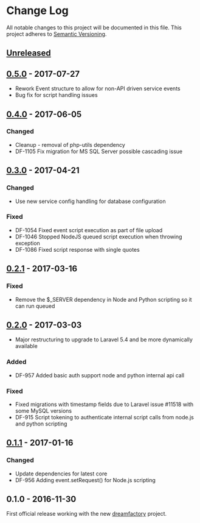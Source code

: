 # Change Log
All notable changes to this project will be documented in this file.
This project adheres to [Semantic Versioning](http://semver.org/).

## [Unreleased]

## [0.5.0] - 2017-07-27
- Rework Event structure to allow for non-API driven service events
- Bug fix for script handling issues

## [0.4.0] - 2017-06-05
### Changed
- Cleanup - removal of php-utils dependency
- DF-1105 Fix migration for MS SQL Server possible cascading issue

## [0.3.0] - 2017-04-21
### Changed
- Use new service config handling for database configuration
### Fixed
- DF-1054 Fixed event script execution as part of file upload
- DF-1046 Stopped NodeJS queued script execution when throwing exception
- DF-1086 Fixed script response with single quotes

## [0.2.1] - 2017-03-16
### Fixed
- Remove the $_SERVER dependency in Node and Python scripting so it can run queued

## [0.2.0] - 2017-03-03
- Major restructuring to upgrade to Laravel 5.4 and be more dynamically available

### Added
- DF-957 Added basic auth support node and python internal api call

### Fixed
- Fixed migrations with timestamp fields due to Laravel issue #11518 with some MySQL versions
- DF-915 Script tokening to authenticate internal script calls from node.js and python scripting

## [0.1.1] - 2017-01-16
### Changed
- Update dependencies for latest core
- DF-956 Adding event.setRequest() for Node.js scripting

## 0.1.0 - 2016-11-30
First official release working with the new [dreamfactory](https://github.com/dreamfactorysoftware/dreamfactory) project.

[Unreleased]: https://github.com/dreamfactorysoftware/df-script/compare/0.5.0...HEAD
[0.5.0]: https://github.com/dreamfactorysoftware/df-script/compare/0.4.0...0.5.0
[0.4.0]: https://github.com/dreamfactorysoftware/df-script/compare/0.3.0...0.4.0
[0.3.0]: https://github.com/dreamfactorysoftware/df-script/compare/0.2.1...0.3.0
[0.2.1]: https://github.com/dreamfactorysoftware/df-script/compare/0.2.0...0.2.1
[0.2.0]: https://github.com/dreamfactorysoftware/df-script/compare/0.1.1...0.2.0
[0.1.1]: https://github.com/dreamfactorysoftware/df-script/compare/0.1.0...0.1.1
